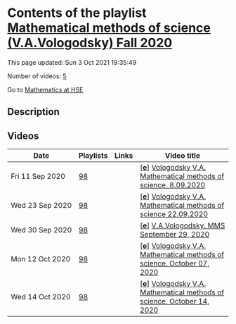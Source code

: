 # Contents of the playlist [Mathematical methods of science (V.A.Vologodsky) Fall 2020](https://www.youtube.com/playlist?list=PLq3E5oubNNoBobEFULHHwaetL3jRkSLaA)

This page updated: Sun 3 Oct 2021 19:35:49

Number of videos: [5](#videos)

Go to [Mathematics at HSE](../README.md)

## Description



## Videos

|Date|Playlists|Links|Video title|
|---|---|---|---|
| Fri&nbsp;11&nbsp;Sep&nbsp;2020 | [98](../playlists/98 "Mathematical methods of science (V.A.Vologodsky) Fall 2020") |  | [[**e**](https://studio.youtube.com/video/WuDdtpajvc0/edit "Edit")] [Vologodsky V.A. Mathematical methods of science. 8.09.2020](https://www.youtube.com/watch?v=WuDdtpajvc0&list=PLq3E5oubNNoBobEFULHHwaetL3jRkSLaA "Lecture 1.&#013;Курс магистерской программы &#34;Математика&#34;") |
| Wed&nbsp;23&nbsp;Sep&nbsp;2020 | [98](../playlists/98 "Mathematical methods of science (V.A.Vologodsky) Fall 2020") |  | [[**e**](https://studio.youtube.com/video/QGpvYEjkWj4/edit "Edit")] [Vologodsky V.A. Mathematical methods of science  22.09.2020](https://www.youtube.com/watch?v=QGpvYEjkWj4&list=PLq3E5oubNNoBobEFULHHwaetL3jRkSLaA "Lecture 3") |
| Wed&nbsp;30&nbsp;Sep&nbsp;2020 | [98](../playlists/98 "Mathematical methods of science (V.A.Vologodsky) Fall 2020") |  | [[**e**](https://studio.youtube.com/video/ivrwPcOGUh8/edit "Edit")] [V.A.Vologodsky. MMS  September 29, 2020](https://www.youtube.com/watch?v=ivrwPcOGUh8&list=PLq3E5oubNNoBobEFULHHwaetL3jRkSLaA "Lecture 4") |
| Mon&nbsp;12&nbsp;Oct&nbsp;2020 | [98](../playlists/98 "Mathematical methods of science (V.A.Vologodsky) Fall 2020") |  | [[**e**](https://studio.youtube.com/video/AiRdQeF3dJs/edit "Edit")] [Vologodsky V.A. Mathematical methods of science.  October 07, 2020](https://www.youtube.com/watch?v=AiRdQeF3dJs&list=PLq3E5oubNNoBobEFULHHwaetL3jRkSLaA "Lecture October 7") |
| Wed&nbsp;14&nbsp;Oct&nbsp;2020 | [98](../playlists/98 "Mathematical methods of science (V.A.Vologodsky) Fall 2020") |  | [[**e**](https://studio.youtube.com/video/DoJzozXHmR8/edit "Edit")] [Vologodsky V.A. Mathematical methods of science. October 14, 2020](https://www.youtube.com/watch?v=DoJzozXHmR8&list=PLq3E5oubNNoBobEFULHHwaetL3jRkSLaA "Lecture 5") |

